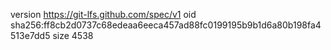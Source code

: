 version https://git-lfs.github.com/spec/v1
oid sha256:ff8cb2d0737c68edeaa6eeca457ad88fc0199195b9b1d6a80b198fa4513e7dd5
size 4538
